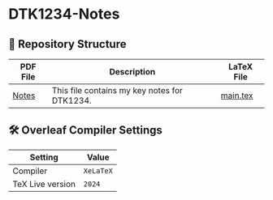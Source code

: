 # DTK1234-Notes
## 📂 Repository Structure
| PDF File                      | Description                                   | LaTeX File        |
|-------------------------------|-----------------------------------------------|-------------------|
| [Notes](./DTK1234_Notes.pdf) | This file contains my key notes for DTK1234. | [main.tex](./main.tex)              |


## 🛠 **Overleaf Compiler Settings**

| **Setting**         | **Value**     |
|----------------------|---------------|
| Compiler            | `XeLaTeX`    |
| TeX Live version    | `2024`        |
